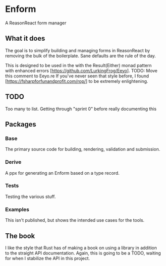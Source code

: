 # Enform

A ReasonReact form manager

## What it does

The goal is to simplify building and managing forms in ReasonReact by removing the bulk of the boilerplate.
Sane defaults are the rule of the day.

This is designed to be used in the with the Result(Either) monad pattern with enhanced errors
[https://github.com/LurkingFrog/Eeyo].  TODO: Move this comment to Eeyo.re If you've never seen that style
before, I found [https://fsharpforfunandprofit.com/rop/] to be extremely enlightening.

## TODO

Too many to list. Getting through "sprint 0" before really documenting this

## Packages

### Base

The primary source code for building, rendering, validation and submission.

### Derive

A ppx for generating an Enform based on a type record.

### Tests

Testing the various stuff.

### Examples

This isn't published, but shows the intended use cases for the tools.

## The book

I like the style that Rust has of making a book on using a library in addition to the straight API
documentation. Again, this is going to be a TODO, waiting for when I stabilize the API in this project.
